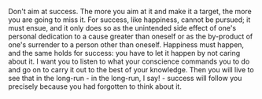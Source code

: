 Don't aim at success. The more you aim at it and make it a target, the more
you are going to miss it. For success, like happiness, cannot be pursued;
it must ensue, and it only does so as the unintended side effect of one's
personal dedication to a cause greater than oneself or as the by-product of
one's surrender to a person other than oneself. Happiness must happen, and
the same holds for success: you have to let it happen by not caring about
it. I want you to listen to what your conscience commands you to do and go
on to carry it out to the best of your knowledge. Then you will live to see
that in the long-run - in the long-run, I say! - success will follow you
precisely because you had forgotten to think about it.